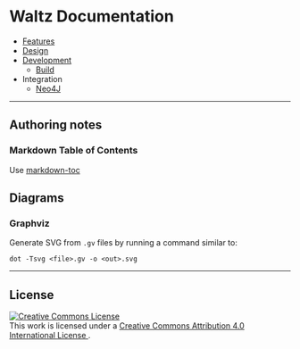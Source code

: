 # Waltz Documentation

- [Features](features/README.md)
- [Design](design)
- [Development](development)
  - [Build](development/build.md)
- Integration
  - [Neo4J](integration/neo4j)

----

## Authoring notes

### Markdown Table of Contents
Use [markdown-toc](https://github.com/jonschlinkert/markdown-toc)


## Diagrams

### Graphviz
Generate SVG from `.gv` files by running a command similar to:

```
dot -Tsvg <file>.gv -o <out>.svg
```

----

## License 

<a rel="license" href="http://creativecommons.org/licenses/by/4.0/">
    <img alt="Creative Commons License" style="border-width:0" src="https://i.creativecommons.org/l/by/4.0/88x31.png" />
</a>
<br/>
This work is licensed under a 
<a rel="license" href="http://creativecommons.org/licenses/by/4.0/">
    Creative Commons Attribution 4.0 International License
</a>.

